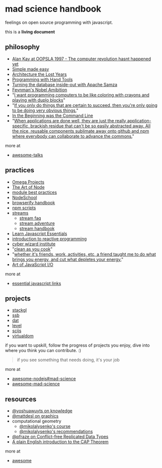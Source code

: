 # mad science handbook

feelings on open source programming with javascript.

this is a **living document**

## philosophy

- [Alan Kay at OOPSLA 1997 - The computer revolution hasnt happened yet](https://www.youtube.com/watch?v=oKg1hTOQXoY)
- [Simple made easy](http://www.infoq.com/presentations/Simple-Made-Easy)
- [Architecture the Lost Years](http://www.confreaks.com/videos/759-rubymidwest2011-keynote-architecture-the-lost-years)
- [Programming with Hand Tools](https://www.youtube.com/watch?v=ShEez0JkOFw)
- [Turning the database inside-out with Apache Samza](http://www.confluent.io/blog/turning-the-database-inside-out-with-apache-samza/)
- [Feynman's Nobel Amibition](http://www.physics.ohio-state.edu/~kilcup/262/feynman.html)
- "[I want programming computers to be like coloring with crayons and playing with duplo blocks](https://news.ycombinator.com/item?id=4310723)"
- "[If you only do things that are certain to succeed, then you're only going to be doing very obvious things.](https://twitter.com/wjagodfrey/status/659274018478886912)"
- [In the Beginning was the Command Line](https://www.ocf.berkeley.edu/~mwilliams/reading/misc/command.txt)
- "[When applications are done well, they are just the really application-specific, brackish residue that can't be so easily abstracted away. All the nice, reusable components sublimate away onto github and npm where everybody can collaborate to advance the commons.](http://substack.net/how_I_write_modules)"

more at

- [awesome-talks](https://github.com/JanVanRyswyck/awesome-talks)

## practices

- [Omega Projects](https://twitter.com/willowbl00/status/652174481444638724)
- [The Art of Node](https://github.com/maxogden/art-of-node#the-art-of-node)
- [module best practices](https://github.com/mattdesl/module-best-practices)
- [NodeSchool](http://nodeschool.io/)
- [browserify handbook](https://github.com/substack/browserify-handbook)
- [npm scripts](http://substack.net/task_automation_with_npm_run)
- [streams](https://nodejs.org/api/stream.html)
  - [stream faq](https://github.com/stephenplusplus/stream-faqs)
  - [stream adventure](https://github.com/substack/stream-adventure)
  - [stream handbook](https://github.com/substack/stream-handbook)
- [Learn Javascript Essentials](https://medium.com/javascript-scene/learn-javascript-b631a4af11f2#.s4jzy3gzu)
- [introduction to reactive programming](https://gist.github.com/staltz/868e7e9bc2a7b8c1f754)
- [cyber wizard institute](https://www.youtube.com/channel/UCzDHOdHNitu70iiva25rV7w)
- "[clean as you cook](https://twitter.com/dominictarr/status/640678314168848384)"
- "[whether it's friends, work, activities, etc, a friend taught me to do what brings you energy, and cut what depletes your energy.](https://twitter.com/ahdinosaur/status/647352127916916736)"
- [Art of JavaScript I/O](https://vimeo.com/album/3281289/)

more at

- [essential javascript links](https://github.com/ericelliott/essential-javascript-links)

## projects

- [stackgl](http://stack.gl/)
- [ssb](https://github.com/ssbc/docs)
- [dat](https://github.com/maxogden/dat)
- [level](https://github.com/level)
- [scijs](https://github.com/scijs)
- [virtualdom](https://github.com/Matt-Esch/virtual-dom)

if you want to upskill, follow the progress of projects you enjoy, dive into where you think you can contribute. :)

> if you see something that needs doing, it's your job

more at

- [awesome-nodejs#mad-science](https://github.com/sindresorhus/awesome-nodejs#mad-science)
- [awesome-mad-science](https://github.com/feross/awesome-mad-science)

## resources

- [@yoshuawuyts on knowledge](https://github.com/yoshuawuyts/knowledge)
- [@mattdesl on graphics](https://github.com/mattdesl/graphics-resources)
- computational geometry
  - [@mikolalysenko's course](https://www.youtube.com/playlist?list=PLESnaHRvLM-72xIXf8dL2EOqN8UgAZMj7)
  - [@mikolalysenko's recommendations](https://github.com/mikolalysenko/ama/issues/10)
- [@pfraze on Conflict-free Replicated Data Types](https://github.com/pfraze/crdt_notes)
- [A plain English introduction to the CAP Theorem](http://ksat.me/a-plain-english-introduction-to-cap-theorem/)

more at

- [awesome](https://github.com/sindresorhus/awesome)
